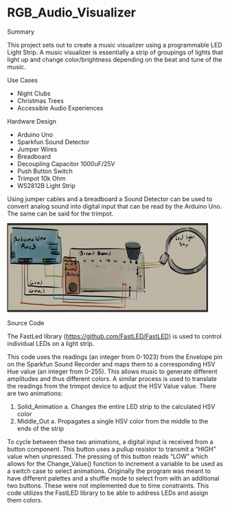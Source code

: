 # RGB_Audio_Visualizer

Summary

This project sets out to create a music visualizer using a programmable LED Light Strip.
A music visualizer is essentially a strip of groupings of lights that light up and change color/brightness depending on the beat and tune of the music.

Use Cases
- Night Clubs
- Christmas Trees
- Accessible Audio Experiences

Hardware Design
- Arduino Uno
- Sparkfun Sound Detector
- Jumper Wires
- Breadboard
- Decoupling Capacitor 1000uF/25V
- Push Button Switch
- Trimpot 10k Ohm
- WS2812B Light Strip

Using jumper cables and a breadboard a Sound Detector can be used to convert analog sound into digital input that can be read by the Arduino Uno. 
The same can be said for the trimpot.

![Simple Schematic](https://github.com/helloerickh/RGB_Audio_Visualizer/blob/main/Schematic.jpg)

Source Code

The FastLed library (https://github.com/FastLED/FastLED) is used to control individual LEDs on a light strip.

This code uses the readings (an integer from 0-1023) from the Envelope pin on the Sparkfun
Sound Recorder and maps them to a corresponding HSV Hue value (an integer from 0-255).
This allows music to generate different amplitudes and thus different colors.
A similar process is used to translate the readings from the trimpot device to adjust the HSV
Value value.
There are two animations:
1. Solid_Animation
a. Changes the entire LED strip to the calculated HSV color
2. Middle_Out
a. Propagates a single HSV color from the middle to the ends of the strip

To cycle between these two animations, a digital input is received from a button component.
This button uses a pullup resistor to transmit a “HIGH” value when unpressed. The pressing of
this button reads “LOW” which allows for the Change_Value() function to increment a variable to
be used as a switch case to select animations.
Originally the program was meant to have different palettes and a shuffle mode to select from
with an additional two buttons. These were not implemented due to time constraints.
This code utilizes the FastLED library to be able to address LEDs and assign them colors.
